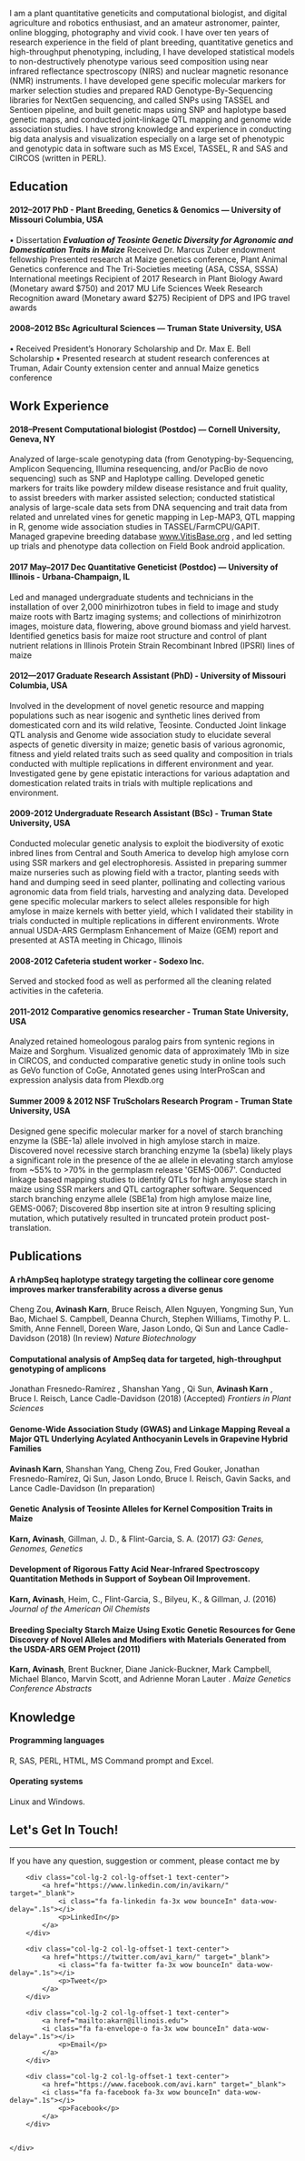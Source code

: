 I am a plant quantitative geneticits and computational biologist, and digital agriculture and robotics enthusiast, and an amateur astronomer, painter, online blogging, photography and vivid cook. I have over ten years of research experience in the field of plant breeding, quantitative genetics and high-throughput phenotyping, including, I have developed statistical models to non-destructively phenotype various seed composition using near infrared reflectance spectroscopy (NIRS) and nuclear magnetic resonance (NMR) instruments. I have developed gene specific molecular markers for marker selection studies and prepared RAD Genotype-By-Sequencing libraries for NextGen sequencing, and called SNPs using TASSEL and Sentioen pipeline, and built genetic maps using SNP and haplotype based genetic maps, and conducted joint-linkage QTL mapping and genome wide association studies. I have strong knowledge and experience in conducting big data analysis and visualization especially on a large set of phenotypic and genotypic data in software such as MS Excel, TASSEL, R and SAS and CIRCOS (written in PERL).

## Education

#### 2012–2017 PhD - Plant Breeding, Genetics & Genomics — University of Missouri Columbia, USA
•	Dissertation ***Evaluation of Teosinte Genetic Diversity for Agronomic and Domestication Traits in Maize***
Received Dr. Marcus Zuber endowment fellowship
Presented research at Maize genetics conference, Plant Animal Genetics conference and The Tri-Societies meeting (ASA, CSSA, SSSA)     International meetings
Recipient of 2017 Research in Plant Biology Award (Monetary award $750) and 2017 MU Life Sciences Week Research Recognition award (Monetary award $275)
Recipient of DPS and IPG travel awards

#### 2008–2012 BSc Agricultural Sciences — Truman State University, USA
•	Received President’s Honorary Scholarship and Dr. Max E. Bell Scholarship
•	Presented research at student research conferences at Truman, Adair County extension center and annual Maize genetics conference

## Work Experience

#### 2018–Present Computational biologist (Postdoc) — Cornell University, Geneva, NY
Analyzed of large-scale genotyping data (from Genotyping-by-Sequencing, Amplicon Sequencing, Illumina resequencing, and/or PacBio de novo sequencing) such as SNP and Haplotype calling. Developed genetic markers for traits like powdery mildew disease resistance and fruit quality, to assist breeders with marker assisted selection; conducted statistical analysis of large-scale data sets from DNA sequencing and trait data from related and unrelated vines for genetic mapping in Lep-MAP3, QTL mapping in R, genome wide association studies in TASSEL/FarmCPU/GAPIT. Managed grapevine breeding database www.VitisBase.org , and led setting up trials and phenotype data collection on Field Book android application.

#### 2017 May–2017 Dec Quantitative Geneticist (Postdoc) — University of Illinois - Urbana-Champaign, IL

Led and managed undergraduate students and technicians in the installation of over 2,000 minirhizotron tubes in field to image and study maize roots with Bartz imaging systems; and collections of minirhizotron images, moisture data, flowering, above ground biomass and yield harvest. Identified genetics basis for maize root structure and control of plant nutrient relations in Illinois Protein Strain Recombinant Inbred (IPSRI) lines of maize

#### 2012—2017 Graduate Research Assistant (PhD) - University of Missouri Columbia, USA

Involved in the development of novel genetic resource and mapping populations such as near isogenic and synthetic lines derived from domesticated corn and its wild relative, Teosinte. Conducted Joint linkage QTL analysis and Genome wide association study to elucidate several aspects of genetic diversity in maize; genetic basis of various agronomic, fitness and yield related traits such as seed quality and composition in trials conducted with multiple replications in different environment and year. Investigated gene by gene epistatic interactions for various adaptation and domestication related traits in trials with multiple replications and environment.

#### 2009-2012 Undergraduate Research Assistant (BSc) - Truman State University, USA
Conducted molecular genetic analysis to exploit the biodiversity of exotic inbred lines from Central and South America to develop high amylose corn using SSR markers and gel electrophoresis. Assisted in preparing summer maize nurseries such as plowing field with a tractor, planting seeds with hand and dumping seed in seed planter, pollinating and collecting various agronomic data from field trials, harvesting and analyzing data. Developed gene specific molecular markers to select alleles responsible for high amylose in maize kernels with better yield, which I validated their stability in trials conducted in multiple replications in different environments. Wrote annual USDA-ARS Germplasm Enhancement of Maize (GEM) report and presented at ASTA meeting in Chicago, Illinois 

#### 2008-2012 Cafeteria student worker - Sodexo Inc. 
Served and stocked food as well as performed all the cleaning related activities in the cafeteria.

#### 2011-2012 Comparative genomics researcher - Truman State University, USA
Analyzed retained homeologous paralog pairs from syntenic regions in Maize and Sorghum. Visualized genomic data of approximately 1Mb in size in CIRCOS, and conducted comparative genetic study in online tools such as GeVo function of CoGe, Annotated genes using InterProScan and expression analysis data from Plexdb.org 

#### Summer 2009 & 2012 NSF TruScholars Research Program - Truman State University, USA
Designed gene specific molecular marker for a novel of starch branching enzyme Ia (SBE-1a) allele involved in high amylose starch in maize. Discovered novel recessive starch branching enzyme 1a (sbe1a) likely plays a significant role in the presence of the ae allele in elevating starch amylose from ~55% to >70% in the germplasm release 'GEMS-0067'. Conducted linkage based mapping studies to identify QTLs for high amylose starch in maize using SSR markers and QTL cartographer software. Sequenced starch branching enzyme allele (SBE1a) from high amylose maize line, GEMS-0067; Discovered 8bp insertion site at intron 9 resulting splicing mutation, which putatively resulted in truncated protein product post-translation.

## Publications

#### A rhAmpSeq haplotype strategy targeting the collinear core genome improves marker transferability across a diverse genus
Cheng Zou, **Avinash Karn**, Bruce Reisch, Allen Nguyen, Yongming Sun, Yun Bao, Michael S. Campbell, Deanna Church, Stephen Williams, Timothy P. L. Smith, Anne Fennell, Doreen Ware, Jason Londo, Qi Sun and Lance Cadle-Davidson
(2018) (In review)
*Nature Biotechnology*

#### Computational analysis of AmpSeq data for targeted, high-throughput genotyping of amplicons 
Jonathan Fresnedo-Ramírez , Shanshan Yang , Qi Sun, **Avinash Karn** , Bruce I. Reisch, Lance Cadle-Davidson (2018) (Accepted)
*Frontiers in Plant Sciences*

#### Genome-Wide Association Study (GWAS) and Linkage Mapping Reveal a Major QTL Underlying Acylated Anthocyanin Levels in Grapevine Hybrid Families
**Avinash Karn**, Shanshan Yang, Cheng Zou, Fred Gouker, Jonathan Fresnedo-Ramírez, Qi Sun, Jason Londo, Bruce I. Reisch, Gavin Sacks, and Lance Cadle-Davidson  (In preparation)

#### Genetic Analysis of Teosinte Alleles for Kernel Composition Traits in Maize 
**Karn, Avinash**, Gillman, J. D., & Flint-Garcia, S. A. (2017) 
*G3: Genes, Genomes, Genetics*

#### Development of Rigorous Fatty Acid Near-Infrared Spectroscopy Quantitation Methods in Support of Soybean Oil Improvement.
**Karn, Avinash**, Heim, C., Flint-Garcia, S., Bilyeu, K., & Gillman, J. (2016)
*Journal of the American Oil Chemists*

#### Breeding Specialty Starch Maize Using Exotic Genetic Resources for Gene Discovery of Novel Alleles and Modifiers with Materials Generated from the USDA-ARS GEM Project  (2011)
**Karn, Avinash**, Brent Buckner, Diane Janick-Buckner, Mark Campbell, Michael Blanco, Marvin Scott, and Adrienne Moran Lauter .
*Maize Genetics Conference Abstracts*

## Knowledge

#### Programming languages

R, SAS, PERL, HTML, MS Command prompt and Excel.

#### Operating systems

Linux and Windows.


<section id="contact">
    <div class="container">
        <div class="row">
            <div class="col-lg-8 col-lg-offset-2 text-center">
                <h2 class="section-heading">Let's Get In Touch!</h2>
                <hr class="primary">
                <p>If you have any question, suggestion or comment, please contact me by</p>
            </div>
            
        <div class="col-lg-2 col-lg-offset-1 text-center">
            <a href="https://www.linkedin.com/in/avikarn/" target="_blank">
                <i class="fa fa-linkedin fa-3x wow bounceIn" data-wow-delay=".1s"></i>
                <p>LinkedIn</p>
            </a>
        </div>
            
        <div class="col-lg-2 col-lg-offset-1 text-center">
            <a href="https://twitter.com/avi_karn/" target="_blank">
                <i class="fa fa-twitter fa-3x wow bounceIn" data-wow-delay=".1s"></i>
                <p>Tweet</p>
            </a>
        </div>
  
        <div class="col-lg-2 col-lg-offset-1 text-center">
            <a href="mailto:akarn@illinois.edu">
            <i class="fa fa-envelope-o fa-3x wow bounceIn" data-wow-delay=".1s"></i>
                <p>Email</p>
            </a>
        </div>
       
        <div class="col-lg-2 col-lg-offset-1 text-center">
            <a href="https://www.facebook.com/avi.karn" target="_blank">
            <i class="fa fa-facebook fa-3x wow bounceIn" data-wow-delay=".1s"></i>
                <p>Facebook</p>
            </a>
        </div>
        

    </div>
</section>

<p><script type="text/javascript" src="//ra.revolvermaps.com/0/0/6.js?i=0rn8vq73z9x&amp;m=7&amp;c=ff0000&amp;cr1=ffffff&amp;f=arial&amp;l=1" async="async"></script></p>


<!-- Global site tag (gtag.js) - Google Analytics -->
<script async src="https://www.googletagmanager.com/gtag/js?id=UA-123359651-1"></script>
<script>
  window.dataLayer = window.dataLayer || [];
  function gtag(){dataLayer.push(arguments);}
  gtag('js', new Date());
  gtag('config', 'UA-123359651-1');
</script>

